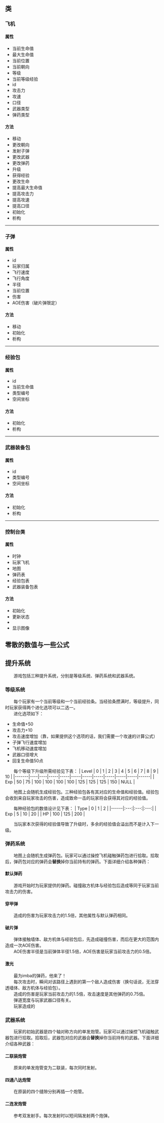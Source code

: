 ## 类

### 飞机
#### 属性
- 当前生命值
- 最大生命值
- 当前位置
- 当前朝向
- 等级
- 当前等级经验
- id
- 攻击力
- 攻速
- 口径
- 武器类型
- 弹药类型

#### 方法
- 移动
- 更改朝向
- 发射子弹
- 更改武器
- 更改弹药
- 升级
- 获得经验
- 更改生命
- 提高最大生命值
- 提高攻击力
- 提高攻速
- 提高口径
- 初始化
- 析构

---

### 子弹
#### 属性
- id
- 玩家归属
- 飞行速度
- 飞行角度
- 半径
- 当前位置
- 伤害
- AOE伤害（破片弹限定）
#### 方法
- 移动
- 初始化
- 析构

---

### 经验包
#### 属性
- id
- 当前生命值
- 类型编号
- 空间坐标
#### 方法
- 初始化
- 析构

---

### 武器装备包
#### 属性
- id
- 类型编号
- 空间坐标
#### 方法
- 初始化
- 析构

---

### 控制台类
#### 属性
- 时钟
- 玩家飞机
- 地图
- 弹药表
- 经验包表
- 武器装备包表
#### 方法
- 初始化
- 更新状态
- 
- 显示图像

## 零散的数值与一些公式

### 

## 提升系统

&emsp;&emsp;游戏包括三种提升系统，分别是等级系统、弹药系统和武器系统。

### 等级系统

&emsp;&emsp;每个玩家有一个当前等级和一个当前经验条。当经验条攒满时，等级提升，同时玩家获得两个进化选项可以二选一。  
&emsp;&emsp;进化选项如下：

- 生命值+50
- 攻击力+10
- 攻击速度增加（靠，如果提供这个选项的话，我们需要一个攻速的计算公式）
- 子弹飞行速度增加
- 飞机移动速度增加
- 武器口径增大
- 回复生命值50点

&emsp;&emsp;每个等级下升级所需经验见下表：
| Level | 0  | 1  | 2   | 3   | 4   | 5   | 6   | 7   | 8   | 9   | 10   |
|-------|----|----|-----|-----|-----|-----|-----|-----|-----|-----|------|
| Exp   | 50 | 75 | 100 | 100 | 100 | 100 | 125 | 125 | 125 | 150 | NULL |

&emsp;&emsp;地图上会随机生成经验包。三种经验包各有其对应的生命值和经验值。经验包会收到来自玩家攻击的伤害，造成致命一击的玩家将会获得其对应的经验值。

&emsp;&emsp;每种经验包的数值设计见下表：
| Type |  0  |  1  |  2  |
|------|:---:|:---:|:---:|
| Exp  |  5 |  10 |  20 |
| HP   | 100 | 125 | 200 |

&emsp;&emsp;当玩家本次获得的经验值导致了升级时，多余的经验值会溢出而不是计入下一级。


### 弹药系统

&emsp;&emsp;地图上会随机生成弹药包。玩家可以通过操控飞机碰触弹药包进行拾取。拾取后，弹药包对应的弹药会**替换**掉你当前持有的弹药。下面详细介绍各种弹药：

#### 默认弹药

&emsp;&emsp;游戏开始时为玩家提供的弹药。碰撞敌方机体与经验包后造成等同于玩家当前攻击力的伤害。

#### 穿甲弹

&emsp;&emsp;造成的伤害为玩家攻击力的1.5倍，其他属性与默认弹药相同。

#### 破片弹

&emsp;&emsp;弹体接触墙体、敌方机体与经验包后，先造成碰撞伤害，而后在更大的范围内造成一次AOE伤害。  
&emsp;&emsp;AOE伤害半径是当前弹体半径1.5倍，AOE伤害是玩家当前攻击力的0.5倍。

#### 激光

&emsp;&emsp;最为imba的弹药，他来了！  
&emsp;&emsp;每次攻击时，瞬间对该路径上遇到的第一个敌人造成伤害（换句话说，无法穿透墙体、敌方机体与经验包）。  
&emsp;&emsp;造成的伤害是玩家当前攻击力的1.5倍，攻击速度是其他弹药的0.75倍。  
&emsp;&emsp;弹道宽度与玩家武器口径有关。  
&emsp;&emsp;玩家造成的

### 武器系统

&emsp;&emsp;玩家的初始武器是四个轴对称方向的单发炮管。玩家可以通过操控飞机碰触武器包进行拾取。拾取后，武器包对应的武器会**替换**掉你当前持有的武器。下面详细介绍各种武器：

#### 二联装炮管

&emsp;&emsp;原来的单发炮管变为二联装，每次同时发射。

#### 四通八达炮管

&emsp;&emsp;在原装的四个缝隙分别再插一个炮管。

#### 二连发炮管

&emsp;&emsp;参考双发射手。每次发射时以短间隔发射两个炮弹。